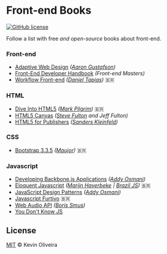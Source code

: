 # Front-end Books

[![GitHub license](https://img.shields.io/badge/license-MIT-blue.svg)](https://raw.githubusercontent.com/kvnol/frontend-books/master/LICENSE)

Follow a list with free _and open-source_ books about front-end.

### Front-end

- [Adaptive Web Design](https://adaptivewebdesign.info/1st-edition/) _([Aaron Gustafson](https://www.aaron-gustafson.com/))_
- [Front-End Developer Handbook](https://www.gitbook.com/book/frontendmasters/front-end-handbook-2017/) _(Front-end Masters)_
- [Workflow Front-end](https://www.gitbook.com/book/tapmorales/workflow-front-end/) _([Daniel Tapias](https://github.com/tapmorales))_ :brazil:

### HTML

- [Dive Into HTML5](https://diveintohtml5.com.br/) _([Mark Pilgrim](https://github.com/diveintomark))_ :brazil:
- [HTML5 Canvas](http://chimera.labs.oreilly.com/books/1234000001654/index.html) _([Steve Fulton](https://github.com/SteveFulton95) and Jeff Fulton)_
- [HTML5 for Publishers](http://chimera.labs.oreilly.com/books/1234000000770/index.html) _([Sanders Kleinfeld](https://twitter.com/sandersk))_

### CSS

- [Bootstrap 3.3.5](http://livrosdomaujor.com.br/bootstrap3/codigos.html) _([Maujor](http://maujor.com))_ :brazil:

### Javascript

- [Developing Backbone.js Applications](https://addyosmani.com/backbone-fundamentals/) _([Addy Osmani](http://twitter.com/addyosmani))_
- [Eloquent Javascript](http://braziljs.github.io/eloquente-javascript/) _([Marijn Haverbeke](https://github.com/marijnh) | [Brazil JS](https://github.com/braziljs))_ :brazil:
- [JavaScript Design Patterns](https://addyosmani.com/resources/essentialjsdesignpatterns/book/) _([Addy Osmani](http://twitter.com/addyosmani))_
- [Javascript Furtivo](https://leanpub.com/javascriptfurtivo)  :brazil:
- [Web Audio API](http://chimera.labs.oreilly.com/books/1234000001552/index.html) _([Boris Smus](http://smus.com/))_
- [You Don't Know JS](https://github.com/getify/You-Dont-Know-JS)

## License

[MIT](https://raw.githubusercontent.com/kvnol/frontend-books/master/LICENSE) © Kevin Oliveira
